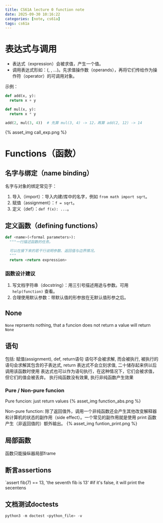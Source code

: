 ```yaml
---
title: CS61A lecture 0 function note
date: 2025-09-30 10:16:22
categories: [note, cs61a]
tags: cs61a 
---
```


# 表达式与调用

- 表达式（expression）会被求值，产生一个值。
- 调用表达式形如：<operator>(<operand1>, <operand2>, ...)。先求值操作数（operands），再将它们传给作为操作符（operator）的可调用对象。

示例：

```py
def add(x, y):
  return x + y

def mul(x, y):
  return x * y

add(2, mul(3, 4))  # 先算 mul(3, 4) -> 12，再算 add(2, 12) -> 14
```

{% asset_img call_exp.png %}

# Functions（函数）

## 名字与绑定（name binding）

名字与对象的绑定常见于：
1. 导入（import）：导入内建/库中的名字，例如 `from math import sqrt`。
2. 赋值（assignment）：`f = sqrt`。
3. 定义（def）：`def f(x): ...`。

## 定义函数（defining functions）

```py
def <name>(<formal parameters>):
  """一行描述函数的任务。

  可以在接下来的若干行说明参数、返回值与边界情况。
  """
  return <return expression>
```

### 函数设计建议
1. 写文档字符串（docstring）：用三引号描述用途与参数。可用 `help(function)` 查看。
2. 合理使用默认参数：带默认值的形参放在无默认值形参之后。


## None
`None` reprsents nothing, that a funcion does not return a value will return `None`
## 语句
包括: 赋值(assignment), def, return语句
语句不会被求解, 而会被执行, 被执行的语句会求解其包含的子表达式, return 表达式不会立刻求值, 二十储存起来供以后调用该函数时使用
表达式也可以作为语句执行，在这种情况下，它们会被求值，但它们的值会被丢弃。
执行纯函数没有效果, 执行非纯函数产生效果
### Pure / Non-pure funcion
Pure funcion: just return values
{% asset_img function_abs.png %}

Non-pure function: 除了返回值外，调用一个非纯函数还会产生其他改变解释器和计算机的状态的副作用（side effect）。一个常见的副作用就是使用 print 函数产生（非返回值的）额外输出。
{% asset_img funtion_print.png %}

## 局部函数
函数只能操纵器局部frame

## 断言assertions
`assert fib(7) == 13, 'the seventh fib is 13' #if it's false, it will print the secentens

## 文档测试doctests
```py
python3 -m doctest <python_file> -v
```
